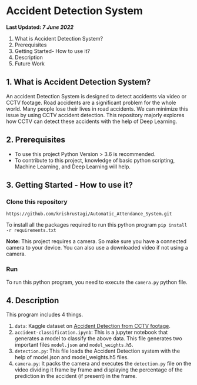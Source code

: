 # Accident Detection System

**Last Updated: *7 June 2022***

1. What is Accident Detection System?
2. Prerequisites
3. Getting Started- How to use it?
4. Description
5. Future Work

## 1. What is Accident Detection System?

An accident Detection System is designed to detect accidents via video or CCTV footage. Road accidents are a significant problem for the whole world. Many people lose their lives in road accidents. We can minimize this issue by using CCTV accident detection. This repository majorly explores how CCTV can detect these accidents with the help of Deep Learning.

## 2. Prerequisites

- To use this project Python Version > 3.6 is recommended.
- To contribute to this project, knowledge of basic python scripting, Machine Learning, and Deep Learning will help.

## 3. Getting Started - How to use it?

### Clone this repository

`https://github.com/krishrustagi/Automatic_Attendance_System.git`

To install all the packages required to run this python program
`pip install -r requirements.txt`

**Note:** This project requires a camera. So make sure you have a connected camera to your device. You can also use a downloaded video if not using a camera.

### Run

To run this python program, you need to execute the `camera.py` python file.

## 4. Description

This program includes 4 things.

1. `data`: Kaggle dataset on [Accident Detection from CCTV footage](https://www.kaggle.com/code/mrcruise/accident-classification/data).
2. `accident-classification.ipynb`: This is a jupyter notebook that generates a model to classify the above data. This file generates two important files `model.json` and `model_weights.h5`.
3. `detection.py`: This file loads the Accident Detection system with the help of model.json and model_weights.h5 files.
4. `camera.py`: It packs the camera and executes the `detection.py` file on the video dividing it frame by frame and displaying the percentage of the prediction in the accident (if present) in the frame.
